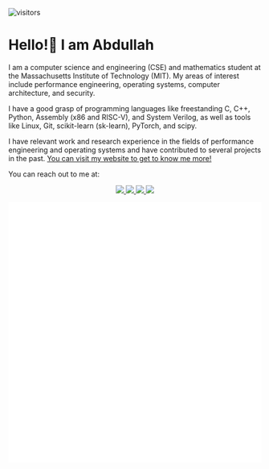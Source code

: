 
![visitors](https://visitor-badge.glitch.me/badge?page_id=abdullah8a0)

# Hello!👋 I am Abdullah

I am a computer science and engineering (CSE) and mathematics student at the Massachusetts Institute of Technology (MIT). My areas of interest include performance engineering, operating systems, computer architecture, and security.

I have a good grasp of programming languages like freestanding C, C++, Python, Assembly (x86 and RISC-V), and System Verilog, as well as tools like Linux, Git, scikit-learn (sk-learn), PyTorch, and scipy.

I have relevant work and research experience in the fields of performance engineering and operating systems and have contributed to several projects in the past. [You can visit my website to get to know me more!](https://itsabdullah.dev)

You can reach out to me at:

<p align="center"> 
  <a href="https://www.linkedin.com/in/abdula1/">
    <img src="https://img.shields.io/badge/linkedin-%230077B5.svg?&style=for-the-badge&logo=linkedin&logoColor=white" height=23>
  </a> 
  <a href="mailto:abdullah8a0@gmail.com">
    <img src="https://img.shields.io/badge/Gmail-D14836?style=for-the-badge&logo=gmail&logoColor=white" height=23>
  </a> 
  <a href="mailto:abd880@mit.edu">
    <img src="https://img.shields.io/badge/Microsoft_Outlook-0078D4?style=for-the-badge&logo=microsoft-outlook&logoColor=white" height=23>
  </a>
  <a href="https://github.com/abdullah8a0/">
    <img src="https://img.shields.io/badge/GitHub-100000?style=for-the-badge&logo=github&logoColor=white" height=23>
  </a>

</p>

![](github-metrics.svg)
